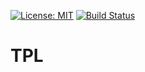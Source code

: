 [![License: MIT](https://img.shields.io/badge/License-MIT-blue.svg)](https://opensource.org/licenses/MIT)
[![Build Status](https://travis-ci.org/taitulism/ask-user.svg?branch=master)](https://travis-ci.org/taitulism/ask-user)

TPL
===

